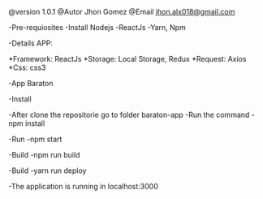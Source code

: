 @version 1.0.1
@Autor Jhon Gomez
@Email jhon.alx018@gmail.com

-Pre-requiosites
  -Install Nodejs
  -ReactJs
  -Yarn, Npm

-Details APP:

  *Framework: ReactJs
  *Storage: Local Storage, Redux
  *Request: Axios
  *Css: css3

-App Baraton

-Install

  -After clone the repositorie go to folder baraton-app
  -Run the command 
	-npm install

-Run 
	-npm start

-Build
	-npm run build


-Build
	-yarn run deploy    

-The application is running in localhost:3000
